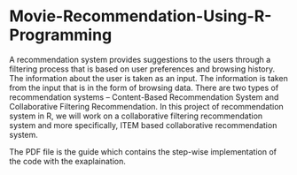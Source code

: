 # Movie-Recommendation-Using-R-Programming

A recommendation system provides suggestions to the users through a filtering process that is based on user 
preferences and browsing history. The information about the user is taken as an input. The information is 
taken from the input that is in the form of browsing data. There are two types of recommendation systems –
Content-Based Recommendation System and Collaborative Filtering Recommendation. In this project of 
recommendation system in R, we will work on a collaborative filtering recommendation system and more 
specifically, ITEM based collaborative recommendation system.

The PDF file is the guide which contains the step-wise implementation of the code with the exaplaination.
